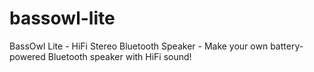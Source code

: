 # bassowl-lite
BassOwl Lite - HiFi Stereo Bluetooth Speaker - Make your own battery-powered Bluetooth speaker with HiFi sound!
